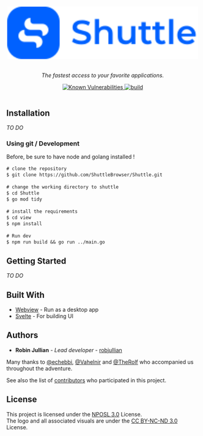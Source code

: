 <div align="center">
  <br>
  <img width="500" src="./view/public/img/logo.svg" alt="Shuttle">
  <br>
  <br>
</div>

<p align="center" color="#6a737d">
  <i>The fastest access to your favorite applications.</i><br>
</p>

<div align="center">
  <a href="https://snyk.io/test/github/ShuttleBrowser/Shuttle/tree/v4.0?targetFile=package.json">
    <img src="https://snyk.io/test/github/ShuttleBrowser/Shuttle/tree/v4.0/badge.svg?targetFile=package.json" alt="Known Vulnerabilities">
  </a>
  <a href="https://ci.appveyor.com/project/robjullian/shuttle">
    <img src="https://img.shields.io/appveyor/ci/robjullian/shuttle" alt="build" /> 
  </a>
</div><br>


## Installation

*TO DO*

### Using git / Development

Before, be sure to have node and golang installed !

```
# clone the repository
$ git clone https://github.com/ShuttleBrowser/Shuttle.git

# change the working directory to shuttle
$ cd Shuttle
$ go mod tidy

# install the requirements
$ cd view
$ npm install

# Run dev
$ npm run build && go run ../main.go
```

## Getting Started

*TO DO*

## Built With

* [Webview](https://github.com/webview/webview) - Run as a desktop app
* [Svelte](https://svelte.dev/) - For building UI

## Authors

* **Robin Jullian** - *Lead developer* - [robjullian](https://github.com/robjullian)

Many thanks to [@echebbi](https://github.com/echebbi), [@Vahelnir](https://github.com/Vahelnir) and [@TheRolf](https://github.com/TheRolfFR) who accompanied us throughout the adventure.

See also the list of [contributors](https://github.com/ShuttleBrowser/Shuttle/contributors) who participated in this project.

## License

This project is licensed under the [NPOSL 3.0](https://opensource.org/licenses/NPOSL-3.0) License.<br>
The logo and all associated visuals are under the [CC BY-NC-ND 3.0](https://creativecommons.org/licenses/by-nc-nd/3.0/) License.